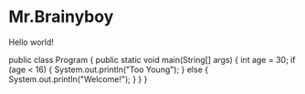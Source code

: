 # Mr.Brainyboy
Hello world! 

public class Program {
    public static void main(String[] args) {
        int age = 30;
        if (age < 16) {
            System.out.println("Too Young");
        } else {
            System.out.println("Welcome!");
        }
    }
}
